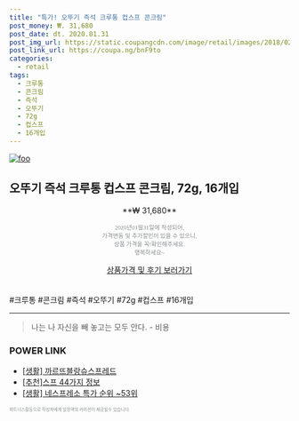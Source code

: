 ```yaml
--- 
title: "특가! 오뚜기 즉석 크루통 컵스프 콘크림" 
post_money: ₩. 31,680 
post_date: dt. 2020.01.31 
post_img_url: https://static.coupangcdn.com/image/retail/images/2018/02/13/10/2/2d74a0d9-5bcb-4341-b686-33b97b46c8cc.jpg 
post_link_url: https://coupa.ng/bnF9to 
categories: 
  - retail 
tags: 
  - 크루통 
  - 콘크림 
  - 즉석 
  - 오뚜기 
  - 72g 
  - 컵스프 
  - 16개입 
--- 
```

[![foo](https://static.coupangcdn.com/image/retail/images/2018/02/13/10/2/2d74a0d9-5bcb-4341-b686-33b97b46c8cc.jpg)](https://coupa.ng/bnF9to) 

## 오뚜기 즉석 크루통 컵스프 콘크림, 72g, 16개입 
<p style="text-align: center;">**₩ 31,680**</p> 
<p style="text-align: center;"><span style="color: #898c8f; font-family: Georgia,Times,serif; font-size: 0.75em;">2020년01월31일에 작성되어, <br>가격변동 및 추가할인이 있을 수 있으니,<br> 상품 가격을 꼭!확인해주세요.<br>행복하세요~</span> 
</p>	 
<div markdown="0" style="text-align: center;"><a href="https://coupa.ng/bnF9to" class="btn btn--success">상품가격 및 후기 보러가기</a></div> 
<br><br> 
  #크루통 #콘크림 #즉석 #오뚜기 #72g #컵스프 #16개입 
<hr> 

> 나는 나 자신을 빼 놓고는 모두 안다. - 비용 


### POWER LINK

* <a href="https://blog.naver.com/fasyy4321/221759258893" target="_blank"> [생활] 까르뜨블랑슈스프레드  </a>
* <a href="https://blog.naver.com/fasyy4321/221790904291" target="_blank">[추천]스프 44가지 정보</a>
* <a href="https://blog.naver.com/sakai111/221785535586" target="_blank"> [생활] 네스프레소 특가 순위 ~53위</a>

<span style="color: #898c8f; font-family: Georgia,Times,serif; font-size: 0.55em;">파트너스활동으로 작성자에게 일정액의 커미션이 제공될수 있습니다.</span> 
